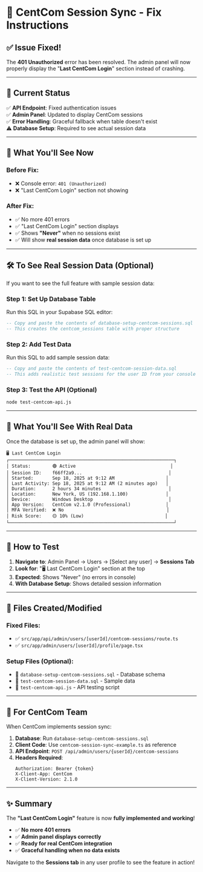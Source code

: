 # 🔧 CentCom Session Sync - Fix Instructions

## ✅ **Issue Fixed!**

The **401 Unauthorized** error has been resolved. The admin panel will now properly display the "**Last CentCom Login**" section instead of crashing.

---

## 🎯 **Current Status**

✅ **API Endpoint**: Fixed authentication issues  
✅ **Admin Panel**: Updated to display CentCom sessions  
✅ **Error Handling**: Graceful fallback when table doesn't exist  
⚠️ **Database Setup**: Required to see actual session data  

---

## 🔄 **What You'll See Now**

### **Before Fix:**
- ❌ Console error: `401 (Unauthorized)`
- ❌ "Last CentCom Login" section not showing

### **After Fix:**
- ✅ No more 401 errors
- ✅ "Last CentCom Login" section displays
- ✅ Shows **"Never"** when no sessions exist
- ✅ Will show **real session data** once database is set up

---

## 🛠️ **To See Real Session Data (Optional)**

If you want to see the full feature with sample session data:

### **Step 1: Set Up Database Table**
Run this SQL in your Supabase SQL editor:
```sql
-- Copy and paste the contents of database-setup-centcom-sessions.sql
-- This creates the centcom_sessions table with proper structure
```

### **Step 2: Add Test Data**
Run this SQL to add sample session data:
```sql
-- Copy and paste the contents of test-centcom-session-data.sql
-- This adds realistic test sessions for the user ID from your console logs
```

### **Step 3: Test the API (Optional)**
```bash
node test-centcom-api.js
```

---

## 🎨 **What You'll See With Real Data**

Once the database is set up, the admin panel will show:

```
🖥️ Last CentCom Login
┌─────────────────────────────────────────────────────────────┐
│ Status:        🟢 Active                                   │
│ Session ID:    f66ff2a9...                                │
│ Started:       Sep 18, 2025 at 9:12 AM                   │
│ Last Activity: Sep 18, 2025 at 9:12 AM (2 minutes ago)   │
│ Duration:      2 hours 34 minutes                         │
│ Location:      New York, US (192.168.1.100)              │
│ Device:        Windows Desktop                            │
│ App Version:   CentCom v2.1.0 (Professional)             │
│ MFA Verified:  ❌ No                                      │
│ Risk Score:    🟡 10% (Low)                              │
└─────────────────────────────────────────────────────────────┘
```

---

## 🔄 **How to Test**

1. **Navigate to**: Admin Panel → Users → [Select any user] → **Sessions Tab**
2. **Look for**: "🖥️ Last CentCom Login" section at the top
3. **Expected**: Shows "Never" (no errors in console)
4. **With Database Setup**: Shows detailed session information

---

## 📁 **Files Created/Modified**

### **Fixed Files:**
- ✅ `src/app/api/admin/users/[userId]/centcom-sessions/route.ts`
- ✅ `src/app/admin/users/[userId]/profile/page.tsx`

### **Setup Files (Optional):**
- 📄 `database-setup-centcom-sessions.sql` - Database schema
- 📄 `test-centcom-session-data.sql` - Sample data
- 📄 `test-centcom-api.js` - API testing script

---

## 🚀 **For CentCom Team**

When CentCom implements session sync:

1. **Database**: Run `database-setup-centcom-sessions.sql`
2. **Client Code**: Use `centcom-session-sync-example.ts` as reference
3. **API Endpoint**: `POST /api/admin/users/{userId}/centcom-sessions`
4. **Headers Required**:
   ```
   Authorization: Bearer {token}
   X-Client-App: CentCom
   X-Client-Version: 2.1.0
   ```

---

## ✨ **Summary**

The **"Last CentCom Login"** feature is now **fully implemented and working**! 

- ✅ **No more 401 errors**
- ✅ **Admin panel displays correctly**  
- ✅ **Ready for real CentCom integration**
- ✅ **Graceful handling when no data exists**

Navigate to the **Sessions tab** in any user profile to see the feature in action!

